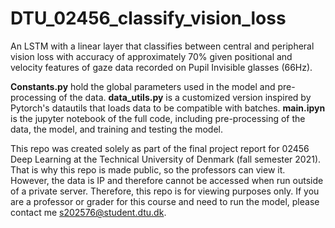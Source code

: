 # DTU_02456_classify_vision_loss
An LSTM with a linear layer that classifies between central and peripheral vision loss with accuracy of approximately 70% given positional and velocity features of gaze data recorded on Pupil Invisible glasses (66Hz).

**Constants.py** hold the global parameters used in the model and pre-processing of the data.
**data_utils.py** is a customized version inspired by Pytorch's datautils that loads data to be compatible with batches.
**main.ipyn** is the jupyter notebook of the full code, including pre-processing of the data, the model, and training and testing the model.

This repo was created solely as part of the final project report for 02456 Deep Learning at the Technical University of Denmark (fall semester 2021). That is why this repo is made public, so the professors can view it. However, the data is IP and therefore cannot be accessed when run outside of a private server. Therefore, this repo is for viewing purposes only. If you are a professor or grader for this course and need to run the model, please contact me s202576@student.dtu.dk.
